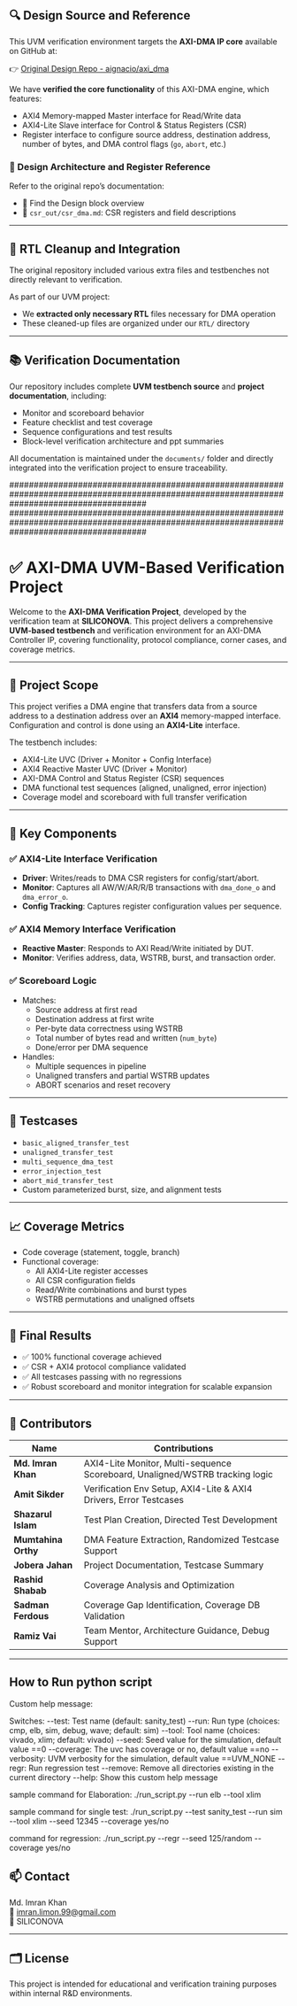 ## 🔍 Design Source and Reference

This UVM verification environment targets the **AXI-DMA IP core** available on GitHub at:

👉 [Original Design Repo - aignacio/axi_dma](https://github.com/aignacio/axi_dma)

We have **verified the core functionality** of this AXI-DMA engine, which features:
- AXI4 Memory-mapped Master interface for Read/Write data
- AXI4-Lite Slave interface for Control & Status Registers (CSR)
- Register interface to configure source address, destination address, number of bytes, and DMA control flags (`go`, `abort`, etc.)

### 📘 Design Architecture and Register Reference

Refer to the original repo’s documentation:
- 📄 Find the Design block overview
- 📄 `csr_out/csr_dma.md`: CSR registers and field descriptions

---

## 🧹 RTL Cleanup and Integration

The original repository included various extra files and testbenches not directly relevant to verification.

As part of our UVM project:
- We **extracted only necessary RTL** files necessary for DMA operation
- These cleaned-up files are organized under our `RTL/` directory

---

## 📚 Verification Documentation

Our repository includes complete **UVM testbench source** and **project documentation**, including:
- Monitor and scoreboard behavior
- Feature checklist and test coverage
- Sequence configurations and test results
- Block-level verification architecture and ppt summaries

All documentation is maintained under the `documents/` folder and directly integrated into the verification project to ensure traceability.

############################################################################################################################################
############################################################################################################################################


# ✅ AXI-DMA UVM-Based Verification Project

Welcome to the **AXI-DMA Verification Project**, developed by the verification team at **SILICONOVA**. This project delivers a comprehensive **UVM-based testbench** and verification environment for an AXI-DMA Controller IP, covering functionality, protocol compliance, corner cases, and coverage metrics.

---

## 📌 Project Scope

This project verifies a DMA engine that transfers data from a source address to a destination address over an **AXI4** memory-mapped interface. Configuration and control is done using an **AXI4-Lite** interface.

The testbench includes:
- AXI4-Lite UVC (Driver + Monitor + Config Interface)
- AXI4 Reactive Master UVC (Driver + Monitor)
- AXI-DMA Control and Status Register (CSR) sequences
- DMA functional test sequences (aligned, unaligned, error injection)
- Coverage model and scoreboard with full transfer verification

---

## 🔧 Key Components

### ✅ AXI4-Lite Interface Verification
- **Driver**: Writes/reads to DMA CSR registers for config/start/abort.
- **Monitor**: Captures all AW/W/AR/R/B transactions with `dma_done_o` and `dma_error_o`.
- **Config Tracking**: Captures register configuration values per sequence.

### ✅ AXI4 Memory Interface Verification
- **Reactive Master**: Responds to AXI Read/Write initiated by DUT.
- **Monitor**: Verifies address, data, WSTRB, burst, and transaction order.

### ✅ Scoreboard Logic
- Matches:
  - Source address at first read
  - Destination address at first write
  - Per-byte data correctness using WSTRB
  - Total number of bytes read and written (`num_byte`)
  - Done/error per DMA sequence
- Handles:
  - Multiple sequences in pipeline
  - Unaligned transfers and partial WSTRB updates
  - ABORT scenarios and reset recovery

---

## 🧪 Testcases
- `basic_aligned_transfer_test`
- `unaligned_transfer_test`
- `multi_sequence_dma_test`
- `error_injection_test`
- `abort_mid_transfer_test`
- Custom parameterized burst, size, and alignment tests

---

## 📈 Coverage Metrics
- Code coverage (statement, toggle, branch)
- Functional coverage:
  - All AXI4-Lite register accesses
  - All CSR configuration fields
  - Read/Write combinations and burst types
  - WSTRB permutations and unaligned offsets

---

## 🏁 Final Results

- ✅ 100% functional coverage achieved
- ✅ CSR + AXI4 protocol compliance validated
- ✅ All testcases passing with no regressions
- ✅ Robust scoreboard and monitor integration for scalable expansion

---

## 🧠 Contributors

| Name                | Contributions                                                                 |
|---------------------|-------------------------------------------------------------------------------|
| **Md. Imran Khan**  | AXI4-Lite Monitor, Multi-sequence Scoreboard, Unaligned/WSTRB tracking logic |
| **Amit Sikder**     | Verification Env Setup, AXI4-Lite & AXI4 Drivers, Error Testcases             |
| **Shazarul Islam**  | Test Plan Creation, Directed Test Development                                |
| **Mumtahina Orthy** | DMA Feature Extraction, Randomized Testcase Support                          |
| **Jobera Jahan**    | Project Documentation, Testcase Summary                                       |
| **Rashid Shabab**   | Coverage Analysis and Optimization                                            |
| **Sadman Ferdous**  | Coverage Gap Identification, Coverage DB Validation                          |
| **Ramiz Vai**       | Team Mentor, Architecture Guidance, Debug Support                            |

---

## How to Run python script

Custom help message:

Switches:
    --test: Test name (default: sanity_test)
    --run: Run type (choices: cmp, elb, sim, debug, wave; default: sim)
    --tool: Tool name (choices: vivado, xlim; default: vivado)
    --seed: Seed value for the simulation, default value ==0
    --coverage: The uvc has coverage or no, default value ==no
    --verbosity: UVM verbosity for the simulation, default value ==UVM_NONE
    --regr: Run regression test
    --remove: Remove all directories existing in the current directory
    --help: Show this custom help message

sample command for Elaboration:
 	 ./run_script.py --run elb --tool xlim

sample command for single test:
 	 ./run_script.py --test sanity_test --run sim --tool xlim --seed 12345 --coverage yes/no

command for regression:
 	 ./run_script.py --regr --seed 125/random --coverage yes/no

## 📫 Contact

Md. Imran Khan  
📧 imran.limon.99@gmail.com  
🏢 SILICONOVA

---

## 🗂️ License

This project is intended for educational and verification training purposes within internal R&D environments.

